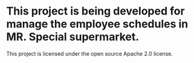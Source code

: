 This project is being developed for manage the employee schedules in MR. Special supermarket. 
===================

This project is licensed under the open source Apache 2.0 license.
